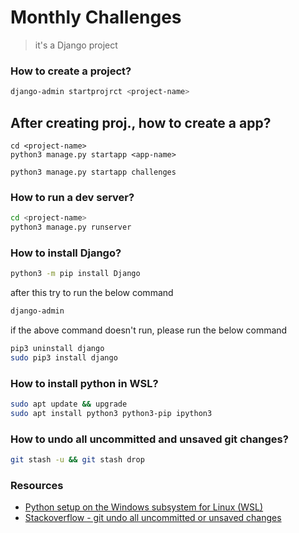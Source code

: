 # Monthly Challenges

> it's a Django project

### How to create a project?

```bash
django-admin startprojrct <project-name>
```

## After creating proj., how to create a app?

```
cd <project-name>
python3 manage.py startapp <app-name>
```

```
python3 manage.py startapp challenges
```

### How to run a dev server?

```bash
cd <project-name>
python3 manage.py runserver
```

### How to install Django?

```bash
python3 -m pip install Django
```

after this try to run the below command

```bash
django-admin
```

if the above command doesn't run, please run the below command

```bash
pip3 uninstall django
sudo pip3 install django
```

### How to install python in WSL?

```bash
sudo apt update && upgrade
sudo apt install python3 python3-pip ipython3
```

### How to undo all uncommitted and unsaved git changes?

```bash
git stash -u && git stash drop
```


### Resources

- [Python setup on the Windows subsystem for Linux (WSL)](https://medium.com/@rhdzmota/python-development-on-the-windows-subsystem-for-linux-wsl-17a0fa1839d)
- [Stackoverflow - git undo all uncommitted or unsaved changes](https://stackoverflow.com/a/56511464/10907720)